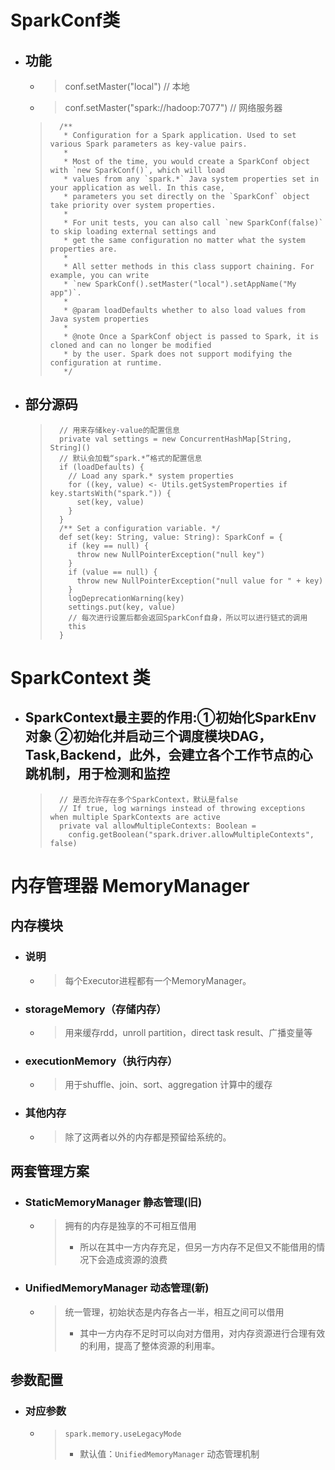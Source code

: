 


# SparkConf类
- ## 功能
    - > conf.setMaster("local") // 本地
    - > conf.setMaster("spark://hadoop:7077")   // 网络服务器
    >       /**
    >        * Configuration for a Spark application. Used to set various Spark parameters as key-value pairs.
    >        *
    >        * Most of the time, you would create a SparkConf object with `new SparkConf()`, which will load
    >        * values from any `spark.*` Java system properties set in your application as well. In this case,
    >        * parameters you set directly on the `SparkConf` object take priority over system properties.
    >        *
    >        * For unit tests, you can also call `new SparkConf(false)` to skip loading external settings and
    >        * get the same configuration no matter what the system properties are.
    >        *
    >        * All setter methods in this class support chaining. For example, you can write
    >        * `new SparkConf().setMaster("local").setAppName("My app")`.
    >        *
    >        * @param loadDefaults whether to also load values from Java system properties
    >        *
    >        * @note Once a SparkConf object is passed to Spark, it is cloned and can no longer be modified
    >        * by the user. Spark does not support modifying the configuration at runtime.
    >        */
- ## 部分源码
    >       // 用来存储key-value的配置信息
    >       private val settings = new ConcurrentHashMap[String, String]()
    >       // 默认会加载“spark.*”格式的配置信息
    >       if (loadDefaults) {
    >         // Load any spark.* system properties
    >         for ((key, value) <- Utils.getSystemProperties if key.startsWith("spark.")) {
    >           set(key, value)
    >         }
    >       }
    >       /** Set a configuration variable. */
    >       def set(key: String, value: String): SparkConf = {
    >         if (key == null) {
    >           throw new NullPointerException("null key")
    >         }
    >         if (value == null) {
    >           throw new NullPointerException("null value for " + key)
    >         }
    >         logDeprecationWarning(key)
    >         settings.put(key, value)
    >         // 每次进行设置后都会返回SparkConf自身，所以可以进行链式的调用
    >         this
    >       }

# SparkContext 类
- ## SparkContext最主要的作用:①初始化SparkEnv对象 ②初始化并启动三个调度模块DAG，Task,Backend，此外，会建立各个工作节点的心跳机制，用于检测和监控
    >       // 是否允许存在多个SparkContext，默认是false
    >       // If true, log warnings instead of throwing exceptions when multiple SparkContexts are active
    >       private val allowMultipleContexts: Boolean =
    >         config.getBoolean("spark.driver.allowMultipleContexts", false)


# 内存管理器 MemoryManager
## 内存模块
- ### 说明
    - > 每个Executor进程都有一个MemoryManager。
- ### storageMemory（存储内存）
    - > 用来缓存rdd，unroll partition，direct task result、广播变量等
- ### executionMemory（执行内存）
    - > 用于shuffle、join、sort、aggregation 计算中的缓存
- ### 其他内存
    - > 除了这两者以外的内存都是预留给系统的。

## 两套管理方案
- ### StaticMemoryManager 静态管理(旧)
    - > 拥有的内存是独享的不可相互借用
        > - 所以在其中一方内存充足，但另一方内存不足但又不能借用的情况下会造成资源的浪费
- ### UnifiedMemoryManager 动态管理(新)
    - > 统一管理，初始状态是内存各占一半，相互之间可以借用
        > - 其中一方内存不足时可以向对方借用，对内存资源进行合理有效的利用，提高了整体资源的利用率。

## 参数配置
- ### 对应参数
    - > `spark.memory.useLegacyMode`
        > - 默认值：`UnifiedMemoryManager` 动态管理机制







